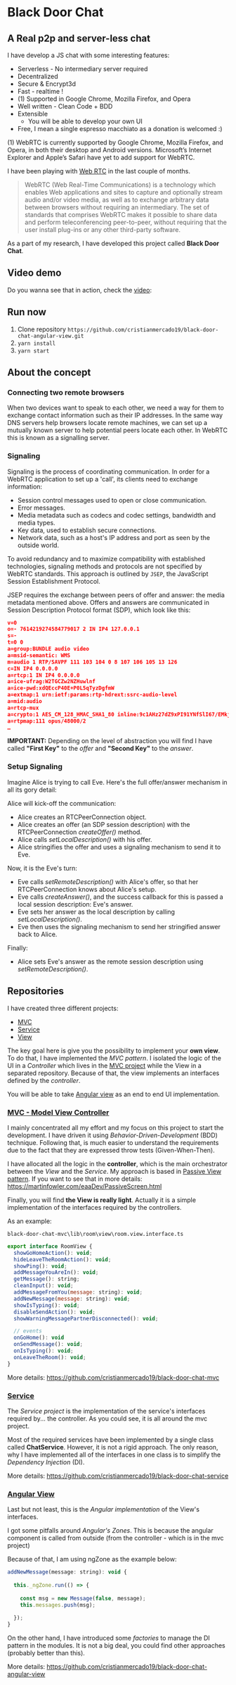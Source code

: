 # Black Door Chat

## A Real p2p and server-less chat

I have develop a JS chat with some interesting features:

* Serverless - No intermediary server required
* Decentralized
* Secure & Encrypt3d
* Fast - realtime !
* (1) Supported in Google Chrome, Mozilla Firefox, and Opera
* Well written - Clean Code + BDD
* Extensible
    - You will be able to develop your own UI
* Free, I mean a single espresso macchiato as a donation is welcomed :)

(1) WebRTC is currently supported by Google Chrome, Mozilla Firefox, and Opera, in both their desktop and Android versions. Microsoft’s Internet Explorer and Apple’s Safari have yet to add support for WebRTC.

I have been playing with [Web RTC](https://webrtc.org/) in the last couple of months.

> WebRTC (Web Real-Time Communications) is a technology which enables Web applications and sites to capture and optionally stream audio and/or video media, as well as to exchange arbitrary data between browsers without requiring an intermediary. The set of standards that comprises WebRTC makes it possible to share data and perform teleconferencing peer-to-peer, without requiring that the user install plug-ins or any other third-party software.

As a part of my research, I have developed this project called **Black Door Chat**.

## Video demo

Do you wanna see that in action, check the [video](https://github.com/cristianmercado19/black-door-chat/blob/master/media/BlackDoorChat.webm?raw=true):

## Run now

1. Clone repository `https://github.com/cristianmercado19/black-door-chat-angular-view.git`
2. `yarn install`
3. `yarn start`


## About the concept

### Connecting two remote browsers

When two devices want to speak to each other, we need a way for them to exchange contact information such as their IP addresses. In the same way DNS servers help browsers locate remote machines, we can set up a mutually known server to help potential peers locate each other. In WebRTC this is known as a signalling server.

### Signaling

Signaling is the process of coordinating communication. In order for a WebRTC application to set up a 'call', its clients need to exchange information:

* Session control messages used to open or close communication.
* Error messages.
* Media metadata such as codecs and codec settings, bandwidth and media types.
* Key data, used to establish secure connections.
* Network data, such as a host's IP address and port as seen by the outside world.

To avoid redundancy and to maximize compatibility with established technologies, signaling methods and protocols are not specified by WebRTC standards. This approach is outlined by `JSEP`, the JavaScript Session Establishment Protocol.

JSEP requires the exchange between peers of offer and answer: the media metadata mentioned above. Offers and answers are communicated in Session Description Protocol format (SDP), which look like this:

```json
v=0
o=- 7614219274584779017 2 IN IP4 127.0.0.1
s=-
t=0 0
a=group:BUNDLE audio video
a=msid-semantic: WMS
m=audio 1 RTP/SAVPF 111 103 104 0 8 107 106 105 13 126
c=IN IP4 0.0.0.0
a=rtcp:1 IN IP4 0.0.0.0
a=ice-ufrag:W2TGCZw2NZHuwlnf
a=ice-pwd:xdQEccP40E+P0L5qTyzDgfmW
a=extmap:1 urn:ietf:params:rtp-hdrext:ssrc-audio-level
a=mid:audio
a=rtcp-mux
a=crypto:1 AES_CM_128_HMAC_SHA1_80 inline:9c1AHz27dZ9xPI91YNfSlI67/EMkjHHIHORiClQe
a=rtpmap:111 opus/48000/2
…
```

**IMPORTANT:** Depending on the level of abstraction you will find I have called **"First Key"** to the *offer* and **"Second Key"** to the *answer*.

### Setup Signaling

Imagine Alice is trying to call Eve. Here's the full offer/answer mechanism in all its gory detail:

Alice will kick-off the communication:

* Alice creates an RTCPeerConnection object.
* Alice creates an offer (an SDP session description) with the RTCPeerConnection *createOffer()* method.
* Alice calls *setLocalDescription()* with his offer.
* Alice stringifies the offer and uses a signaling mechanism to send it to Eve.

Now, it is the Eve's turn:

* Eve calls *setRemoteDescription()* with Alice's offer, so that her RTCPeerConnection knows about Alice's setup.
* Eve calls *createAnswer()*, and the success callback for this is passed a local session description: Eve's answer.
* Eve sets her answer as the local description by calling *setLocalDescription()*.
* Eve then uses the signaling mechanism to send her stringified answer back to Alice.

Finally:

* Alice sets Eve's answer as the remote session description using *setRemoteDescription()*.

## Repositories

I have created three different projects:

* [MVC](https://github.com/cristianmercado19/black-door-chat-mvc)
* [Service](https://github.com/cristianmercado19/black-door-chat-service)
* [View](https://github.com/cristianmercado19/black-door-chat-angular-view)

The key goal here is give you the possibility to implement your **own view**.
To do that, I have implemented the *MVC pattern*. I isolated the logic of the UI in a *Controller* which lives in the [MVC project](https://github.com/cristianmercado19/black-door-chat-mvc) while the View in a separated repository. Because of that, the view implements an interfaces defined by the *controller*.

You will be able to take [Angular view](https://github.com/cristianmercado19/black-door-chat-angular-view) as an end to end UI implementation.

### [MVC - Model View Controller](https://github.com/cristianmercado19/black-door-chat-mvc)

I mainly concentrated all my effort and my focus on this project to start the development.
I have driven it using *Behavior-Driven-Development* (BDD) technique. Following that, is much easier to understand the requirements due to the fact that they are expressed throw tests (Given-When-Then).

I have allocated all the logic in the **controller**, which is the main orchestrator between the *View* and the *Service*. My approach is based in [Passive View pattern](https://martinfowler.com/eaaDev/PassiveScreen.html). If you want to see that in more details: https://martinfowler.com/eaaDev/PassiveScreen.html

Finally, you will find **the View is really light**. Actually it is a simple implementation of the interfaces required by the controllers.

As an example:

`black-door-chat-mvc\lib\room\view\room.view.interface.ts`

```js
export interface RoomView {
  showGoHomeAction(): void;
  hideLeaveTheRoomAction(): void;
  showPing(): void;
  addMessageYouAreIn(): void;
  getMessage(): string;
  cleanInput(): void;
  addMessageFromYou(message: string): void;
  addNewMessage(message: string): void;
  showIsTyping(): void;
  disableSendAction(): void;
  showWarningMessagePartnerDisconnected(): void;

  // events
  onGoHome(): void
  onSendMessage(): void;
  onIsTyping(): void;
  onLeaveTheRoom(): void;
}
```

More details: https://github.com/cristianmercado19/black-door-chat-mvc

### [Service](https://github.com/cristianmercado19/black-door-chat-service)

The *Service project* is the implementation of the service's interfaces required by... the controller. As you could see, it is all around the mvc project.

Most of the required services have been implemented by a single class called **ChatService**. However, it is not a rigid approach. The only reason, why I have implemented all of the interfaces in one class is to simplify the *Dependency Injection* (DI).

More details: https://github.com/cristianmercado19/black-door-chat-service

### [Angular View](https://github.com/cristianmercado19/black-door-chat-angular-view)

Last but not least, this is the *Angular implementation* of the View's interfaces.

I got some pitfalls around *Angular's Zones*. This is because the angular component is called from outside (from the controller - which is in the mvc project)

Because of that, I am using ngZone as the example below:

```js
addNewMessage(message: string): void {
  
  this._ngZone.run(() => {
  
    const msg = new Message(false, message);
    this.messages.push(msg);
  
  });
}
```

On the other hand, I have introduced some *factories* to manage the DI pattern in the modules. It is not a big deal, you could find other approaches (probably better than this).

More details: https://github.com/cristianmercado19/black-door-chat-angular-view
